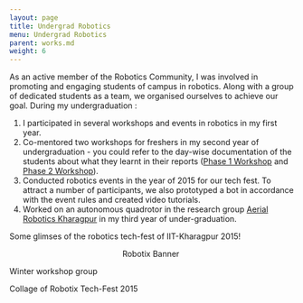 ```yaml
---
layout: page
title: Undergrad Robotics
menu: Undergrad Robotics
parent: works.md
weight: 6
---
```


As an active member of the Robotics Community, I was involved in promoting and engaging students of campus in robotics. Along with a group of dedicated students as a team, we organised ourselves to achieve our goal. During my undergraduation :   

1. I participated in several workshops and events in robotics in my first year. 
2. Co-mentored two workshops for freshers in my second year of undergraduation - you could refer to the day-wise documentation of the students about what they learnt in their reports ([Phase 1 Workshop](https://sakshiagarwal.github.io/phase-1.pdf) and [Phase 2 Workshop](https://sakshiagarwal.github.io/phase-2.pdf)).
3. Conducted robotics events in the year of 2015 for our tech fest. To attract a number of participants, we also prototyped a bot in accordance with the event rules and created video tutorials.
4. Worked on an autonomous quadrotor in the research group [Aerial Robotics Kharagpur](http://www.aerialroboticskgp.org/) in my third year of under-graduation.

Some glimses of the robotics tech-fest of IIT-Kharagpur 2015!

<p align="center">
Robotix Banner
<img src="https://sakshiagarwal.github.io/art.jpg" alt="" >

Winter workshop group
<img src="https://sakshiagarwal.github.io/wkshop.png" alt="">

Collage of Robotix Tech-Fest 2015
<img src="https://sakshiagarwal.github.io/rbtx.jpg" alt="">
</p>
